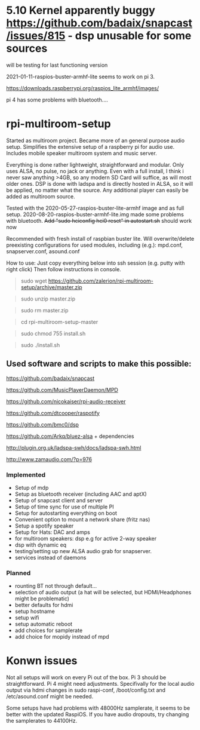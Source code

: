 # 5.10 Kernel apparently buggy https://github.com/badaix/snapcast/issues/815 - dsp unusable for some sources
will be testing for last functioning version

2021-01-11-raspios-buster-armhf-lite seems to work on pi 3.

https://downloads.raspberrypi.org/raspios_lite_armhf/images/


pi 4 has some problems with bluetooth....

# rpi-multiroom-setup
Started as multiroom project. Became more of an general purpose audio setup.
Simplifies the extensive setup of a raspberry pi for audio use. Includes mobile speaker multiroom system and music server. 



Everything is done rather lightweight, straightforward and modular. Only uses ALSA, no pulse, no jack or anything. Even with a full install, I think i never saw anything >4GB, so any modern SD Card will suffice, as will most older ones.
DSP is done with ladspa and is directly hosted in ALSA, so it will be applied, no matter what the source.
Any additional player can easily be added as multiroom source.



Tested with the 2020-05-27-raspios-buster-lite-armhf image and as full setup.
2020-08-20-raspios-buster-armhf-lite.img made some problems with bluetooth.
<s>Add "sudo hciconfig hci0 reset" in autostart.sh</s> should work now


Recommended with fresh install of raspbian buster lite.
Will overwrite/delete preexisting configurations for used modules, including (e.g.):
mpd.conf,
snapserver.conf,
asound.conf

How to use:
Just copy everything below into ssh session (e.g. putty with right click)
Then follow instructions in console.

> sudo wget https://github.com/zalerion/rpi-multiroom-setup/archive/master.zip

> sudo unzip master.zip

> sudo rm master.zip 

> cd rpi-multiroom-setup-master

> sudo chmod 755 install.sh

> sudo ./install.sh


## Used software and scripts to make this possible:

https://github.com/badaix/snapcast

https://github.com/MusicPlayerDaemon/MPD

https://github.com/nicokaiser/rpi-audio-receiver

https://github.com/dtcooper/raspotify

https://github.com/bmc0/dsp

https://github.com/Arkq/bluez-alsa + dependencies

http://plugin.org.uk/ladspa-swh/docs/ladspa-swh.html

http://www.zamaudio.com/?p=976

### Implemented
* Setup of mdp
* Setup as bluetooth receiver (including AAC and aptX)
* Setup of snapcast client and server
* Setup of time sync for use of multiple PI
* Setup for autostarting everything on boot
* Convenient option to mount a network share (fritz nas)
* Setup a spotify speaker
* Setup for Hats: DAC and amps
* for multiroom speakers: dsp e.g for active 2-way speaker
* dsp with dynamic eq
* testing/setting up new ALSA audio grab for snapserver.
* services instead of daemons

### Planned
* rounting BT not through default...
* selection of audio output (a hat will be selected, but HDMI/Headphones might be problematic)
* better defaults for hdmi
* setup hostname
* setup wifi
* setup automatic reboot
* add choices for samplerate
* add choice for mopidy instead of mpd



# Konwn issues
Not all setups will work on every Pi out of the box.
Pi 3 should be straightforward.
Pi 4 might need adjustments. Specifivally for the local audio output via hdmi changes in sudo raspi-conf, /boot/config.txt and /etc/asound.conf might be needed.

Some setups have had problems with 48000Hz samplerate, it seems to be better with the updated RaspiOS. If you have audio dropouts, try changing the samplerates to 44100Hz.
